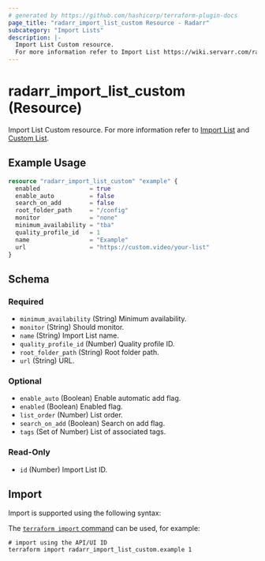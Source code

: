 ```yaml
---
# generated by https://github.com/hashicorp/terraform-plugin-docs
page_title: "radarr_import_list_custom Resource - Radarr"
subcategory: "Import Lists"
description: |-
  Import List Custom resource.
  For more information refer to Import List https://wiki.servarr.com/radarr/settings#import-lists and Custom List https://wiki.servarr.com/radarr/supported#radarrlistimport.
---
```


# radarr_import_list_custom (Resource)

<!-- subcategory:Import Lists -->
Import List Custom resource.
For more information refer to [Import List](https://wiki.servarr.com/radarr/settings#import-lists) and [Custom List](https://wiki.servarr.com/radarr/supported#radarrlistimport).

## Example Usage

```terraform
resource "radarr_import_list_custom" "example" {
  enabled              = true
  enable_auto          = false
  search_on_add        = false
  root_folder_path     = "/config"
  monitor              = "none"
  minimum_availability = "tba"
  quality_profile_id   = 1
  name                 = "Example"
  url                  = "https://custom.video/your-list"
}
```

<!-- schema generated by tfplugindocs -->
## Schema

### Required

- `minimum_availability` (String) Minimum availability.
- `monitor` (String) Should monitor.
- `name` (String) Import List name.
- `quality_profile_id` (Number) Quality profile ID.
- `root_folder_path` (String) Root folder path.
- `url` (String) URL.

### Optional

- `enable_auto` (Boolean) Enable automatic add flag.
- `enabled` (Boolean) Enabled flag.
- `list_order` (Number) List order.
- `search_on_add` (Boolean) Search on add flag.
- `tags` (Set of Number) List of associated tags.

### Read-Only

- `id` (Number) Import List ID.

## Import

Import is supported using the following syntax:

The [`terraform import` command](https://developer.hashicorp.com/terraform/cli/commands/import) can be used, for example:

```shell
# import using the API/UI ID
terraform import radarr_import_list_custom.example 1
```
